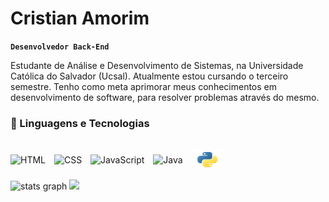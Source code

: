 # Cristian Amorim

**`Desenvolvedor Back-End`**

Estudante de Análise e Desenvolvimento de Sistemas, na Universidade Católica do Salvador (Ucsal). Atualmente estou cursando o terceiro semestre. Tenho como meta aprimorar meus conhecimentos em desenvolvimento de software, para resolver problemas através do mesmo.

### 🤖 Linguagens e Tecnologias
<div style="display: inline_block"><br>
    <img 
        align="center" 
        alt="HTML"
        title="HTML" 
        height="30px"
        width="40px" 
        style="padding-right: 10px;" 
        src="https://cdn.jsdelivr.net/gh/devicons/devicon@latest/icons/html5/html5-original.svg" 
    />
    <img 
        align="center" 
        alt="CSS" 
        title="CSS"
        height="30px"
        width="40px" 
        style="padding-right: 10px;" 
        src="https://cdn.jsdelivr.net/gh/devicons/devicon@latest/icons/css3/css3-original.svg" 
    />
    <img 
        align="center" 
        alt="JavaScript" 
        title="JavaScript"
        height="30px"
        width="40px" 
        style="padding-right: 10px;" 
        src="https://cdn.jsdelivr.net/gh/devicons/devicon@latest/icons/javascript/javascript-original.svg" 
    />
    <img 
        align="center" 
        alt="Java"
        title="Java" 
        height="30px"
        width="40px" 
        style="padding-right: 15px;" 
    src="https://cdn.jsdelivr.net/gh/devicons/devicon@latest/icons/java/java-original-wordmark.svg" 
    />
    <img align="center" 
        alt="Rafa-Python" 
        height="30px" 
        width="40px" 
        src="https://raw.githubusercontent.com/devicons/devicon/master/icons/python/python-original.svg">
    <br/>
    <br/>
</div>

<div align="left">
  <img src="https://github-readme-stats.vercel.app/api?username=CristiankAmorim&hide_title=false&hide_rank=false&show_icons=true&include_all_commits=true&count_private=true&disable_animations=false&theme=algolia&locale=en&hide_border=false" height="150" alt="stats graph"  />
  <img src="https://github-readme-stats.vercel.app/api/top-langs?username=CristiankAmorim&layout=compact&langs_count=6&exclude_repo=credit-analysis-AI,service-cancellation-analysis&theme=algolia&cache_seconds=1800" />
</div>

